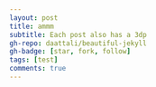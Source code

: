 ```yaml
---
layout: post
title: ammm
subtitle: Each post also has a 3dp
gh-repo: daattali/beautiful-jekyll
gh-badge: [star, fork, follow]
tags: [test]
comments: true
---
```

